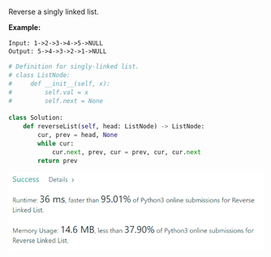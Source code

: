 Reverse a singly linked list.

**Example:**

```
Input: 1->2->3->4->5->NULL
Output: 5->4->3->2->1->NULL
```





```python
# Definition for singly-linked list.
# class ListNode:
#     def __init__(self, x):
#         self.val = x
#         self.next = None

class Solution:
    def reverseList(self, head: ListNode) -> ListNode:
        cur, prev = head, None
        while cur:
            cur.next, prev, cur = prev, cur, cur.next
        return prev
```

![1561607572097](assets/1561607572097.png)

